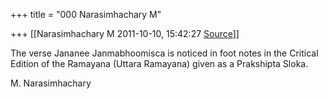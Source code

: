 +++
title = "000 Narasimhachary M"

+++
[[Narasimhachary M	2011-10-10, 15:42:27 [Source](https://groups.google.com/g/bvparishat/c/bRv-b19WfGk)]]



The verse Jananee Janmabhoomisca is noticed in foot notes in the Critical Edition of the Ramayana (Uttara Ramayana) given as a Prakshipta Sloka.  
  
M. Narasimhachary  

